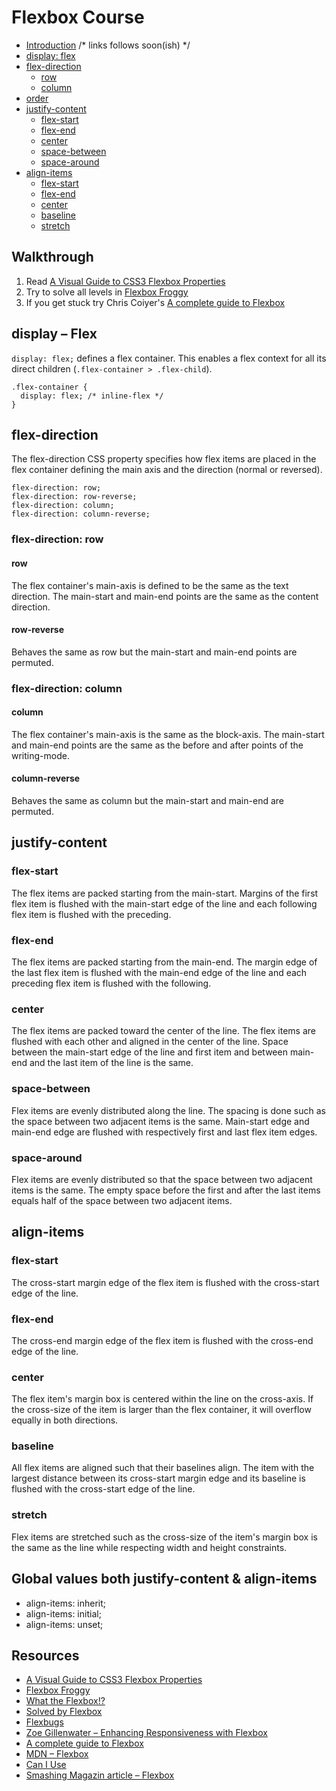 # Flexbox Course


* [Introduction]() /* links follows soon(ish) */
* [display: flex](#display--flex)
* [flex-direction]()
  * [row]()
  * [column]()
* [order]()
* [justify-content](#justify-content)
  * [flex-start](#flex-start)
  * [flex-end](#flex-end)
  * [center](#center)
  * [space-between](#space-between)
  * [space-around](#pace-around)
* [align-items](#align-items)
  * [flex-start](#flex-start-1)
  * [flex-end](#flex-end-1)
  * [center](#center-1)
  * [baseline](#baseline)
  * [stretch](#strecht)

## Walkthrough

1. Read [A Visual Guide to CSS3 Flexbox Properties](https://scotch.io/tutorials/a-visual-guide-to-css3-flexbox-properties)
2. Try to solve all levels in [Flexbox Froggy](http://flexboxfroggy.com)
3. If you get stuck try Chris Coiyer's [A complete guide to Flexbox](https://css-tricks.com/snippets/css/a-guide-to-flexbox/)

## display – Flex
`display: flex;` defines a flex container. This enables a flex context for all its direct children (`.flex-container > .flex-child`).
```
.flex-container {
  display: flex; /* inline-flex */
}
```

## flex-direction
The flex-direction CSS property specifies how flex items are placed in the flex container defining the main axis and the direction (normal or reversed).
```
flex-direction: row;
flex-direction: row-reverse;
flex-direction: column;
flex-direction: column-reverse;
```

### flex-direction: row
#### row
The flex container's main-axis is defined to be the same as the text direction. The main-start and main-end points are the same as the content direction.

#### row-reverse
Behaves the same as row but the main-start and main-end points are permuted.

### flex-direction: column
#### column
The flex container's main-axis is the same as the block-axis. The main-start and main-end points are the same as the before and after points of the writing-mode.

#### column-reverse
Behaves the same as column but the main-start and main-end are permuted.

## justify-content
### flex-start
The flex items are packed starting from the main-start. Margins of the first flex item is flushed with the main-start edge of the line and each following flex item is flushed with the preceding.

### flex-end
The flex items are packed starting from the main-end. The margin edge of the last flex item is flushed with the main-end edge of the line and each preceding flex item is flushed with the following.

### center
The flex items are packed toward the center of the line. The flex items are flushed with each other and aligned in the center of the line. Space between the main-start edge of the line and first item and between main-end and the last item of the line is the same.

### space-between
Flex items are evenly distributed along the line. The spacing is done such as the space between two adjacent items is the same. Main-start edge and main-end edge are flushed with respectively first and last flex item edges.

### space-around
Flex items are evenly distributed so that the space between two adjacent items is the same. The empty space before the first and after the last items equals half of the space between two adjacent items.

## align-items
### flex-start
The cross-start margin edge of the flex item is flushed with the cross-start edge of the line.

### flex-end
The cross-end margin edge of the flex item is flushed with the cross-end edge of the line.

### center
The flex item's margin box is centered within the line on the cross-axis. If the cross-size of the item is larger than the flex container, it will overflow equally in both directions.

### baseline
All flex items are aligned such that their baselines align. The item with the largest distance between its cross-start margin edge and its baseline is flushed with the cross-start edge of the line.

### stretch
Flex items are stretched such as the cross-size of the item's margin box is the same as the line while respecting width and height constraints.

## Global values both justify-content & align-items
* align-items: inherit;
* align-items: initial;
* align-items: unset;

## Resources
* [A Visual Guide to CSS3 Flexbox Properties](https://scotch.io/tutorials/a-visual-guide-to-css3-flexbox-properties)
* [Flexbox Froggy](http://flexboxfroggy.com)
* [What the Flexbox!?](https://www.youtube.com/playlist?list=PLu8EoSxDXHP7xj_y6NIAhy0wuCd4uVdid)
* [Solved by Flexbox](https://philipwalton.github.io/solved-by-flexbox/)
* [Flexbugs](https://github.com/philipwalton/flexbugs)
* [Zoe Gillenwater – Enhancing Responsiveness with Flexbox](https://www.youtube.com/watch?v=_98SE8WUvLk&list=PL37ZVnwpeshHoV6GgvG9WWAP6rjnEdAs9)
* [A complete guide to Flexbox](https://css-tricks.com/snippets/css/a-guide-to-flexbox/)
* [MDN – Flexbox](https://developer.mozilla.org/en-US/docs/Web/CSS/CSS_Flexible_Box_Layout/Using_CSS_flexible_boxes)
* [Can I Use](http://caniuse.com/#feat=flexbox)
* [Smashing Magazin article – Flexbox](http://www.smashingmagazine.com/2013/05/centering-elements-with-flexbox/)
  
